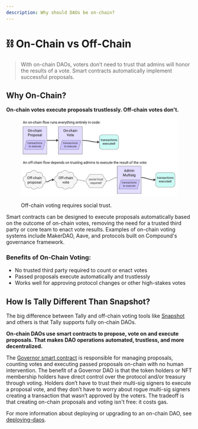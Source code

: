 ```yaml
---
description: Why should DAOs be on-chain?
---
```


# ⛓ On-Chain vs Off-Chain

> With on-chain DAOs, voters don’t need to trust that admins will honor the results of a vote. Smart contracts automatically implement successful proposals.

## Why On-Chain?

**On-chain votes execute proposals trustlessly. Off-chain votes don't.**

<figure><img src="../../.gitbook/assets/on-chain vs off-chain (1).jpg" alt=""><figcaption><p>Off-chain voting requires social trust.</p></figcaption></figure>

Smart contracts can be designed to execute proposals automatically based on the outcome of on-chain votes, removing the need for a trusted third party or core team to enact vote results. Examples of on-chain voting systems include MakerDAO, Aave, and protocols built on Compound's governance framework.

### **Benefits of On-Chain Voting:**

* No trusted third party required to count or enact votes
* Passed proposals execute automatically and trustlessly
* Works well for approving protocol changes or other high-stakes votes

## How Is Tally Different Than Snapshot?

The big difference between Tally and off-chain voting tools like [Snapshot](https://snapshot.org/) and others is that Tally supports fully on-chain DAOs.

**On-chain DAOs use smart contracts to propose, vote on and execute proposals. That makes DAO operations automated, trustless, and more decentralized.**

The [Governor smart contract](governor-framework.md) is responsible for managing proposals, counting votes and executing passed proposals on-chain with no human intervention. The benefit of a Governor DAO is that the token holders or NFT membership holders have direct control over the protocol and/or treasury through voting. Holders don’t have to trust their multi-sig signers to execute a proposal vote, and they don’t have to worry about rogue multi-sig signers creating a transaction that wasn’t approved by the voters. The tradeoff is that creating on-chain proposals and voting isn't free: it costs gas.

For more information about deploying or upgrading to an on-chain DAO, see [deploying-daos](../../user-guides/deploying-daos/ "mention").
